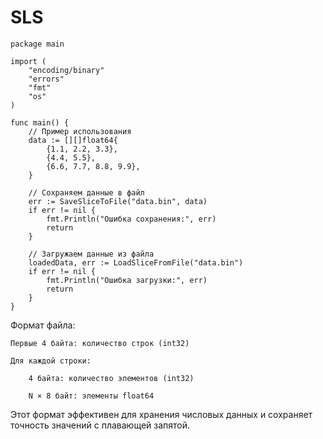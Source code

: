 # SLS

```
package main

import (
	"encoding/binary"
	"errors"
	"fmt"
	"os"
)

func main() {
	// Пример использования
	data := [][]float64{
		{1.1, 2.2, 3.3},
		{4.4, 5.5},
		{6.6, 7.7, 8.8, 9.9},
	}

	// Сохраняем данные в файл
	err := SaveSliceToFile("data.bin", data)
	if err != nil {
		fmt.Println("Ошибка сохранения:", err)
		return
	}

	// Загружаем данные из файла
	loadedData, err := LoadSliceFromFile("data.bin")
	if err != nil {
		fmt.Println("Ошибка загрузки:", err)
		return
	}
}
```


Формат файла:

    Первые 4 байта: количество строк (int32)

    Для каждой строки:

        4 байта: количество элементов (int32)

        N × 8 байт: элементы float64

Этот формат эффективен для хранения числовых данных и сохраняет точность значений с плавающей запятой.
